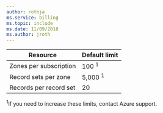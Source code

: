 ```yaml
---
author: rothja
ms.service: billing
ms.topic: include
ms.date: 11/09/2018	
ms.author: jroth
---
```


| Resource | Default limit |
| --- | --- |
| Zones per subscription |100 <sup>1</sup> |
| Record sets per zone |5,000 <sup>1</sup> |
| Records per record set |20 |

<sup>1</sup>If you need to increase these limits, contact Azure support.
